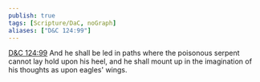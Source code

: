 ```yaml
---
publish: true
tags: [Scripture/DaC, noGraph]
aliases: ["D&C 124:99"]
---
```

[D&C 124:99](https://churchofjesuschrist.org/study/scriptures/dc-testament/dc/124?lang=eng&id=p99#p99) And he shall be led in paths where the poisonous serpent cannot lay hold upon his heel, and he shall mount up in the imagination of his thoughts as upon eagles' wings.
